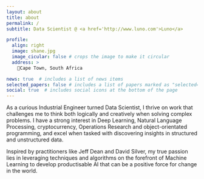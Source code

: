 ```yaml
---
layout: about
title: about
permalink: /
subtitle: Data Scientist @ <a href='http://www.luno.com'>Luno</a>

profile:
  align: right
  image: shane.jpg
  image_cicular: false # crops the image to make it circular
  address: >
    📍Cape Town, South Africa

news: true  # includes a list of news items
selected_papers: false # includes a list of papers marked as "selected={true}"
social: true  # includes social icons at the bottom of the page
---
```


As a curious Industrial Engineer turned Data Scientist, I thrive on work that challenges me to think both logically and creatively when solving complex problems. I have a strong interest in Deep Learning, Natural Language Processing, cryptocurrency, Operations Research and object-orientated programming, and excel when tasked with discovering insights in structured and unstructured data.

Inspired by practitioners like Jeff Dean and David Silver, my true passion lies in leveraging techniques and algorithms on the forefront of Machine Learning to develop productisable AI that can be a positive force for change in the world.
